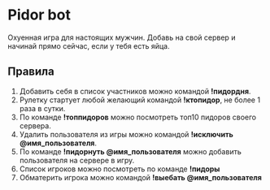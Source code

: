 # Pidor bot

Охуенная игра для настоящих мужчин. Добавь на свой сервер и начинай прямо сейчас, если у тебя есть яйца.

## Правила

1. Добавить себя в список участников можно командой **!пидордня**.
2. Рулетку стартует любой желающий командой **!ктопидор**, не более 1 раза в сутки.
3. По команде **!топпидоров** можно посмотреть топ10 пидоров своего сервера.
4. Удалить пользователя из игры можно командой **!исключить @имя_пользователя**.
5. По команде **!пидорнуть @имя_пользователя** можно добавить пользователя на сервере в игру.
6. Список игроков можно посмотреть по команде **!пидоры**
7. Обматерить игрока можно командой **!выебать @имя_пользователя**
